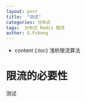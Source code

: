 ```yaml
---
layout: post
title:  "测试"
categories: 分布式
tags:  分布式 Redis 限流
author: G.Fukang
---
```

* content
{:toc}
浅析限流算法

# 限流的必要性
测试

